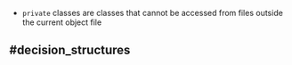 - `private` classes are classes that cannot be accessed from files outside the current object file

#decision_structures
- 